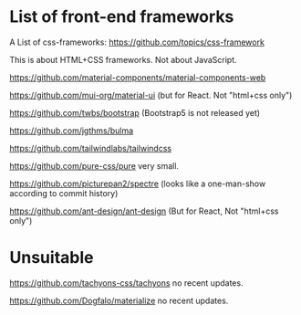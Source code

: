 # List of front-end frameworks

A List of css-frameworks: https://github.com/topics/css-framework

This is about HTML+CSS frameworks. Not about JavaScript.


https://github.com/material-components/material-components-web

https://github.com/mui-org/material-ui (but for React. Not "html+css only")

https://github.com/twbs/bootstrap (Bootstrap5 is not released yet)

https://github.com/jgthms/bulma

https://github.com/tailwindlabs/tailwindcss

https://github.com/pure-css/pure very small.

https://github.com/picturepan2/spectre (looks like a one-man-show according to commit history)

https://github.com/ant-design/ant-design (But for React, Not "html+css only")

# Unsuitable

https://github.com/tachyons-css/tachyons no recent updates.

https://github.com/Dogfalo/materialize no recent updates.
